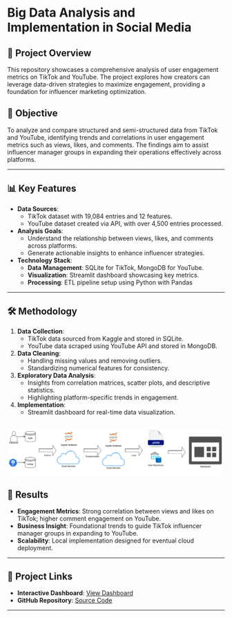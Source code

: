 # Big Data Analysis and Implementation in Social Media

## 🚀 Project Overview
This repository showcases a comprehensive analysis of user engagement metrics on TikTok and YouTube. The project explores how creators can leverage data-driven strategies to maximize engagement, providing a foundation for influencer marketing optimization.

## 🎯 Objective
To analyze and compare structured and semi-structured data from TikTok and YouTube, identifying trends and correlations in user engagement metrics such as views, likes, and comments. The findings aim to assist influencer manager groups in expanding their operations effectively across platforms.

---

## 📊 Key Features
- **Data Sources**:  
  - TikTok dataset with 19,084 entries and 12 features.  
  - YouTube dataset created via API, with over 4,500 entries processed.  
- **Analysis Goals**:  
  - Understand the relationship between views, likes, and comments across platforms.  
  - Generate actionable insights to enhance influencer strategies.  
- **Technology Stack**:  
  - **Data Management**: SQLite for TikTok, MongoDB for YouTube.  
  - **Visualization**: Streamlit dashboard showcasing key metrics.  
  - **Processing**: ETL pipeline setup using Python with Pandas 

---

## 🛠️ Methodology
1. **Data Collection**:  
   - TikTok data sourced from Kaggle and stored in SQLite.  
   - YouTube data scraped using YouTube API and stored in MongoDB.  
2. **Data Cleaning**:  
   - Handling missing values and removing outliers.  
   - Standardizing numerical features for consistency.  
3. **Exploratory Data Analysis**:  
   - Insights from correlation matrices, scatter plots, and descriptive statistics.  
   - Highlighting platform-specific trends in engagement.  
4. **Implementation**:  
   - Streamlit dashboard for real-time data visualization.  

![](https://github.com/Takosaga/fall_24/blob/main/big_data/coursework_assignment/reports/figures/etl.png)
---

## 🌟 Results
- **Engagement Metrics**: Strong correlation between views and likes on TikTok; higher comment engagement on YouTube.  
- **Business Insight**: Foundational trends to guide TikTok influencer manager groups in expanding to YouTube.  
- **Scalability**: Local implementation designed for eventual cloud deployment.  

---

## 🔗 Project Links
- **Interactive Dashboard**: [View Dashboard](https://tiktok-youtube-dashboard.streamlit.app/)  
- **GitHub Repository**: [Source Code](https://github.com/Takosaga/fall_24/tree/main/big_data/coursework_assignment)  

---
